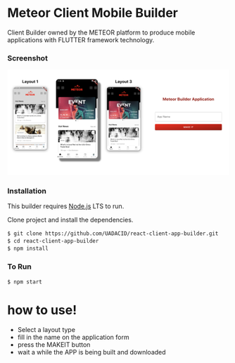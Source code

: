# Meteor Client Mobile Builder

Client Builder owned by the METEOR platform to produce mobile applications with FLUTTER framework technology.

### Screenshot

![alt text](https://github.com/UADACID/react-client-app-builder/blob/master/ss.png)

### Installation

This builder requires [Node.js](https://nodejs.org/) LTS to run.

Clone project and install the dependencies.

```sh
$ git clone https://github.com/UADACID/react-client-app-builder.git
$ cd react-client-app-builder
$ npm install
```

### To Run

```sh
$ npm start
```

# how to use!

  - Select a layout type
  - fill in the name on the application form
  - press the MAKEIT button
  - wait a while the APP is being built and downloaded
